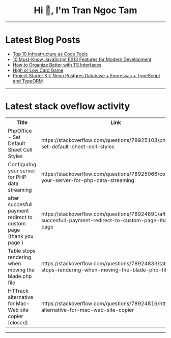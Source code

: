 <h1 align="center">Hi 👋, I'm Tran Ngoc Tam</h1>

---

# Latest Blog Posts 
<!-- BLOG-POST-LIST:START -->
- [Top 10 Infrastructure as Code Tools](https://dev.to/yayabobi/top-10-infrastructure-as-code-tools-1963)
- [10 Must-Know JavaScript ES13 Features for Modern Development](https://dev.to/mdawooddev/10-must-know-javascript-es13-features-for-modern-development-3go3)
- [How to Organize Better with TS Interfaces](https://dev.to/shagun_mistry/how-to-organize-better-with-ts-interfaces-127k)
- [High or Low Card Game](https://dev.to/erza_kaneki/high-or-low-card-game-1kib)
- [Project Starter Kit: Neon Postgres Database + ExpressJs + TypeScript and TypeORM](https://dev.to/cre8stevedev/project-starter-kit-neon-postgres-database-expressjs-typescript-and-typeorm-3g6f)
<!-- BLOG-POST-LIST:END -->

---

# Latest stack oveflow activity
<table>
  <tr><th>Title</th><th>Link</th></tr>
  <!-- STACKOVERFLOW:START --><tr><td>PhpOffice - Set Default Sheet Cell Styles</td><td>https://stackoverflow.com/questions/78925103/phpoffice-set-default-sheet-cell-styles</td></tr><tr><td>Configuring your server for PHP data streaming</td><td>https://stackoverflow.com/questions/78925066/configuring-your-server-for-php-data-streaming</td></tr><tr><td>after succesfull payment redirect to custom page &lpar;thank you page &rpar;</td><td>https://stackoverflow.com/questions/78924891/after-succesfull-payment-redirect-to-custom-page-thank-you-page</td></tr><tr><td>Table stops rendering when moving the blade.php file</td><td>https://stackoverflow.com/questions/78924833/table-stops-rendering-when-moving-the-blade-php-file</td></tr><tr><td>HTTrack alternative for Mac-Web site copier [closed]</td><td>https://stackoverflow.com/questions/78924816/httrack-alternative-for-mac-web-site-copier</td></tr><!-- STACKOVERFLOW:END -->
</table>

---


